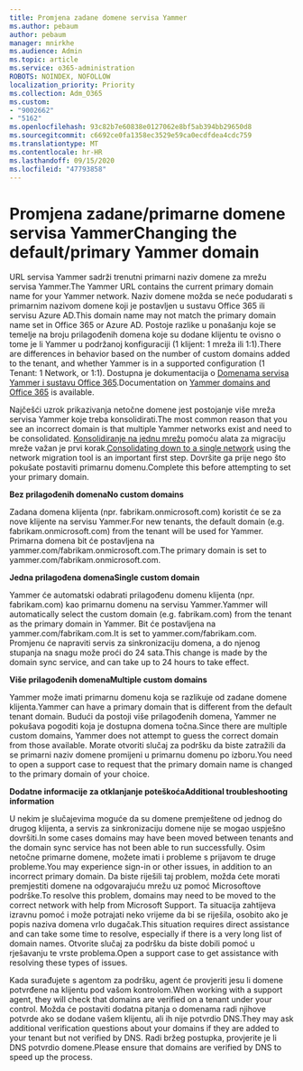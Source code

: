 ```yaml
---
title: Promjena zadane domene servisa Yammer
ms.author: pebaum
author: pebaum
manager: mnirkhe
ms.audience: Admin
ms.topic: article
ms.service: o365-administration
ROBOTS: NOINDEX, NOFOLLOW
localization_priority: Priority
ms.collection: Adm_O365
ms.custom:
- "9002662"
- "5162"
ms.openlocfilehash: 93c82b7e60838e0127062e8bf5ab394bb29650d8
ms.sourcegitcommit: c6692ce0fa1358ec3529e59ca0ecdfdea4cdc759
ms.translationtype: MT
ms.contentlocale: hr-HR
ms.lasthandoff: 09/15/2020
ms.locfileid: "47793858"
---
```

# <a name="changing-the-defaultprimary-yammer-domain"></a><span data-ttu-id="a1728-102">Promjena zadane/primarne domene servisa Yammer</span><span class="sxs-lookup"><span data-stu-id="a1728-102">Changing the default/primary Yammer domain</span></span>

<span data-ttu-id="a1728-103">URL servisa Yammer sadrži trenutni primarni naziv domene za mrežu servisa Yammer.</span><span class="sxs-lookup"><span data-stu-id="a1728-103">The Yammer URL contains the current primary domain name for your Yammer network.</span></span> <span data-ttu-id="a1728-104">Naziv domene možda se neće podudarati s primarnim nazivom domene koji je postavljen u sustavu Office 365 ili servisu Azure AD.</span><span class="sxs-lookup"><span data-stu-id="a1728-104">This domain name may not match the primary domain name set in Office 365 or Azure AD.</span></span> <span data-ttu-id="a1728-105">Postoje razlike u ponašanju koje se temelje na broju prilagođenih domena koje su dodane klijentu te ovisno o tome je li Yammer u podržanoj konfiguraciji (1 klijent: 1 mreža ili 1:1).</span><span class="sxs-lookup"><span data-stu-id="a1728-105">There are differences in behavior based on the number of custom domains added to the tenant, and whether Yammer is in a supported configuration (1 Tenant: 1 Network, or 1:1).</span></span> <span data-ttu-id="a1728-106">Dostupna je dokumentacija o [Domenama servisa Yammer i sustavu Office 365](https://docs.microsoft.com/yammer/configure-your-yammer-network/manage-yammer-domains).</span><span class="sxs-lookup"><span data-stu-id="a1728-106">Documentation on [Yammer domains and Office 365](https://docs.microsoft.com/yammer/configure-your-yammer-network/manage-yammer-domains) is available.</span></span>

<span data-ttu-id="a1728-107">Najčešći uzrok prikazivanja netočne domene jest postojanje više mreža servisa Yammer koje treba konsolidirati.</span><span class="sxs-lookup"><span data-stu-id="a1728-107">The most common reason that you see an incorrect domain is that multiple Yammer networks exist and need to be consolidated.</span></span> <span data-ttu-id="a1728-108">[Konsolidiranje na jednu mrežu](https://docs.microsoft.com/yammer/configure-your-yammer-network/consolidate-multiple-yammer-networks) pomoću alata za migraciju mreže važan je prvi korak.</span><span class="sxs-lookup"><span data-stu-id="a1728-108">[Consolidating down to a single network](https://docs.microsoft.com/yammer/configure-your-yammer-network/consolidate-multiple-yammer-networks) using the network migration tool is an important first step.</span></span> <span data-ttu-id="a1728-109">Dovršite ga prije nego što pokušate postaviti primarnu domenu.</span><span class="sxs-lookup"><span data-stu-id="a1728-109">Complete this before attempting to set your primary domain.</span></span>

<span data-ttu-id="a1728-110">**Bez prilagođenih domena**</span><span class="sxs-lookup"><span data-stu-id="a1728-110">**No custom domains**</span></span>

<span data-ttu-id="a1728-111">Zadana domena klijenta (npr. fabrikam.onmicrosoft.com) koristit će se za nove klijente na servisu Yammer.</span><span class="sxs-lookup"><span data-stu-id="a1728-111">For new tenants, the default domain (e.g. fabrikam.onmicrosoft.com) from the tenant will be used for Yammer.</span></span> <span data-ttu-id="a1728-112">Primarna domena bit će postavljena na yammer.com/fabrikam.onmicrosoft.com.</span><span class="sxs-lookup"><span data-stu-id="a1728-112">The primary domain is set to yammer.com/fabrikam.onmicrosoft.com.</span></span>

<span data-ttu-id="a1728-113">**Jedna prilagođena domena**</span><span class="sxs-lookup"><span data-stu-id="a1728-113">**Single custom domain**</span></span>

<span data-ttu-id="a1728-114">Yammer će automatski odabrati prilagođenu domenu klijenta (npr. fabrikam.com) kao primarnu domenu na servisu Yammer.</span><span class="sxs-lookup"><span data-stu-id="a1728-114">Yammer will automatically select the custom domain (e.g. fabrikam.com) from the tenant as the primary domain in Yammer.</span></span> <span data-ttu-id="a1728-115">Bit će postavljena na yammer.com/fabrikam.com.</span><span class="sxs-lookup"><span data-stu-id="a1728-115">It is set to yammer.com/fabrikam.com.</span></span> <span data-ttu-id="a1728-116">Promjenu će napraviti servis za sinkronizaciju domena, a do njenog stupanja na snagu može proći do 24 sata.</span><span class="sxs-lookup"><span data-stu-id="a1728-116">This change is made by the domain sync service, and can take up to 24 hours to take effect.</span></span>

<span data-ttu-id="a1728-117">**Više prilagođenih domena**</span><span class="sxs-lookup"><span data-stu-id="a1728-117">**Multiple custom domains**</span></span>

<span data-ttu-id="a1728-118">Yammer može imati primarnu domenu koja se razlikuje od zadane domene klijenta.</span><span class="sxs-lookup"><span data-stu-id="a1728-118">Yammer can have a primary domain that is different from the default tenant domain.</span></span> <span data-ttu-id="a1728-119">Budući da postoji više prilagođenih domena, Yammer ne pokušava pogoditi koja je dostupna domena točna.</span><span class="sxs-lookup"><span data-stu-id="a1728-119">Since there are multiple custom domains, Yammer does not attempt to guess the correct domain from those available.</span></span> <span data-ttu-id="a1728-120">Morate otvoriti slučaj za podršku da biste zatražili da se primarni naziv domene promijeni u primarnu domenu po izboru.</span><span class="sxs-lookup"><span data-stu-id="a1728-120">You need to open a support case to request that the primary domain name is changed to the primary domain of your choice.</span></span>

<span data-ttu-id="a1728-121">**Dodatne informacije za otklanjanje poteškoća**</span><span class="sxs-lookup"><span data-stu-id="a1728-121">**Additional troubleshooting information**</span></span>

<span data-ttu-id="a1728-122">U nekim je slučajevima moguće da su domene premještene od jednog do drugog klijenta, a servis za sinkronizaciju domene nije se mogao uspješno dovršiti.</span><span class="sxs-lookup"><span data-stu-id="a1728-122">In some cases domains may have been moved between tenants and the domain sync service has not been able to run successfully.</span></span> <span data-ttu-id="a1728-123">Osim netočne primarne domene, možete imati i probleme s prijavom te druge probleme.</span><span class="sxs-lookup"><span data-stu-id="a1728-123">You may experience sign-in or other issues, in addition to an incorrect primary domain.</span></span> <span data-ttu-id="a1728-124">Da biste riješili taj problem, možda ćete morati premjestiti domene na odgovarajuću mrežu uz pomoć Microsoftove podrške.</span><span class="sxs-lookup"><span data-stu-id="a1728-124">To resolve this problem, domains may need to be moved to the correct network with help from Microsoft Support.</span></span> <span data-ttu-id="a1728-125">Ta situacija zahtijeva izravnu pomoć i može potrajati neko vrijeme da bi se riješila, osobito ako je popis naziva domena vrlo dugačak.</span><span class="sxs-lookup"><span data-stu-id="a1728-125">This situation requires direct assistance and can take some time to resolve, especially if there is a very long list of domain names.</span></span> <span data-ttu-id="a1728-126">Otvorite slučaj za podršku da biste dobili pomoć u rješavanju te vrste problema.</span><span class="sxs-lookup"><span data-stu-id="a1728-126">Open a support case to get assistance with resolving these types of issues.</span></span>

<span data-ttu-id="a1728-127">Kada surađujete s agentom za podršku, agent će provjeriti jesu li domene potvrđene na klijentu pod vašom kontrolom.</span><span class="sxs-lookup"><span data-stu-id="a1728-127">When working with a support agent, they will check that domains are verified on a tenant under your control.</span></span> <span data-ttu-id="a1728-128">Možda će postaviti dodatna pitanja o domenama radi njihove potvrde ako se dodane vašem klijentu, ali ih nije potvrdio DNS.</span><span class="sxs-lookup"><span data-stu-id="a1728-128">They may ask additional verification questions about your domains if they are added to your tenant but not verified by DNS.</span></span> <span data-ttu-id="a1728-129">Radi bržeg postupka, provjerite je li DNS potvrdio domene.</span><span class="sxs-lookup"><span data-stu-id="a1728-129">Please ensure that domains are verified by DNS to speed up the process.</span></span>

